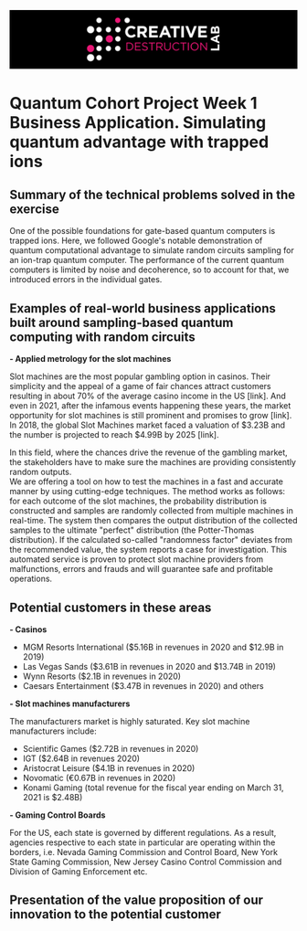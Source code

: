 ![CDL 2020 Cohort Project](../figures/CDL_logo.jpg)
# Quantum Cohort Project Week 1 Business Application. Simulating quantum advantage with trapped ions

## Summary of the technical problems solved in the exercise

One of the possible foundations for gate-based quantum computers is trapped ions. Here, we followed Google's notable demonstration of quantum computational advantage to simulate random circuits sampling for an ion-trap quantum computer. The performance of the current quantum computers is limited by noise and decoherence, so to account for that, we introduced errors in the individual gates. 

## Examples of real-world business applications built around sampling-based quantum computing with random circuits

**- Applied metrology for the slot machines**

Slot machines are the most popular gambling option in casinos. Their simplicity and the appeal of a game of fair chances attract customers resulting in about 70% of the average casino income in the US [link]. And even in 2021, after the infamous events happening these years, the market opportunity for slot machines is still prominent and promises to grow [link]. 
In 2018, the global Slot Machines market faced a valuation of $3.23B and the number is projected to reach $4.99B by 2025 [link].

In this field, where the chances drive the revenue of the gambling market, the stakeholders have to make sure the machines are providing consistently random outputs.  
We are offering a tool on how to test the machines in a fast and accurate manner by using cutting-edge techniques. The method works as follows: for each outcome of the slot machines, the probability distribution is constructed and samples are randomly collected from multiple machines in real-time. The system then compares the output distribution of the collected samples to the ultimate "perfect" distribution (the Potter-Thomas distribution). If the calculated so-called "randomness factor" deviates from the recommended value, the system reports a case for investigation. This automated service is proven to protect slot machine providers from malfunctions, errors and frauds and will guarantee safe and profitable operations.    

## Potential customers in these areas

**- Casinos**

* MGM Resorts International ($5.16B in revenues in 2020 and $12.9B in 2019)
* Las Vegas Sands ($3.61B in revenues in 2020 and $13.74B in 2019)
* Wynn Resorts ($2.1B in revenues in 2020)
* Caesars Entertainment ($3.47B in revenues in 2020)
and others

**- Slot machines manufacturers**

The manufacturers market is highly saturated. Key slot machine manufacturers include:
* Scientific Games ($2.72B in revenues in 2020)
* IGT ($2.64B in revenues 2020)
* Aristocrat Leisure ($4.1B in revenues in 2020)
* Novomatic (€0.67B in revenues in 2020)
* Konami Gaming (total revenue for the fiscal year ending on March 31, 2021 is $2.48B)

**- Gaming Control Boards**

For the US, each state is governed by different regulations. As a result, agencies respective to each state in particular are operating within the borders, i.e. Nevada Gaming Commission and Control Board, New York State Gaming Commission, New Jersey Casino Control Commission and Division of Gaming Enforcement etc.

## Presentation of the value proposition of our innovation to the potential customer

